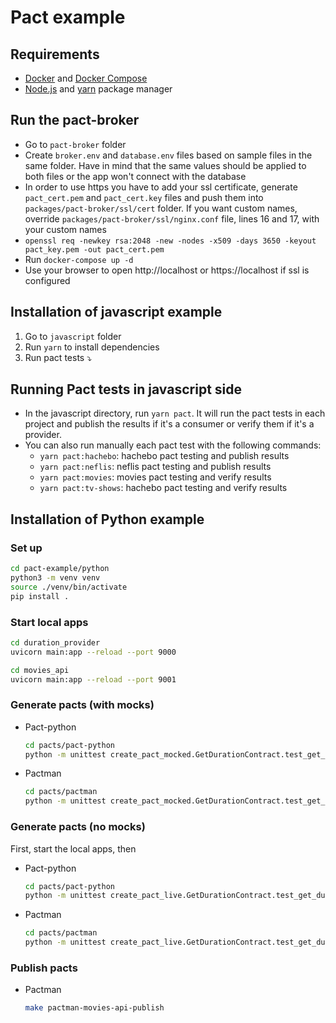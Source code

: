 # Pact example

## Requirements

- [Docker](https://www.docker.com/) and [Docker Compose](https://docs.docker.com/compose/install/)
- [Node.js](https://nodejs.org/) and [yarn](https://yarnpkg.com/) package manager

## Run the pact-broker

- Go to `pact-broker` folder
- Create `broker.env` and `database.env` files based on sample files in the same folder. Have in mind that the same values should be applied to both files or the app won't connect with the database
- In order to use https you have to add your ssl certificate, generate `pact_cert.pem` and `pact_cert.key` files and push them into `packages/pact-broker/ssl/cert` folder. If you want custom names, override `packages/pact-broker/ssl/nginx.conf` file, lines 16 and 17, with your custom names
- `openssl req -newkey rsa:2048 -new -nodes -x509 -days 3650 -keyout pact_key.pem -out pact_cert.pem`
- Run `docker-compose up -d`
- Use your browser to open http://localhost or https://localhost if ssl is configured

## Installation of javascript example

1. Go to `javascript` folder
2. Run `yarn` to install dependencies
3. Run pact tests :arrow_heading_down:

## Running Pact tests in javascript side

- In the javascript directory, run `yarn pact`. It will run the pact tests in each project and publish the results if it's a consumer or verify them if it's a provider.
- You can also run manually each pact test with the following commands:
  - `yarn pact:hachebo`: hachebo pact testing and publish results
  - `yarn pact:neflis`: neflis pact testing and publish results
  - `yarn pact:movies`: movies pact testing and verify results
  - `yarn pact:tv-shows`: hachebo pact testing and verify results

## Installation of Python example

### Set up

```bash
cd pact-example/python
python3 -m venv venv
source ./venv/bin/activate
pip install .
```

### Start local apps

```bash
cd duration_provider
uvicorn main:app --reload --port 9000
```

```bash
cd movies_api
uvicorn main:app --reload --port 9001
```

### Generate pacts (with mocks)

- Pact-python

  ```bash
  cd pacts/pact-python
  python -m unittest create_pact_mocked.GetDurationContract.test_get_duration
  ```

- Pactman
  ```bash
  cd pacts/pactman
  python -m unittest create_pact_mocked.GetDurationContract.test_get_duration
  ```

### Generate pacts (no mocks)

First, start the local apps, then

- Pact-python

  ```bash
  cd pacts/pact-python
  python -m unittest create_pact_live.GetDurationContract.test_get_duration
  ```

- Pactman
  ```bash
  cd pacts/pactman
  python -m unittest create_pact_live.GetDurationContract.test_get_duration
  ```
### Publish pacts
- Pactman
  ```bash
  make pactman-movies-api-publish
  ```